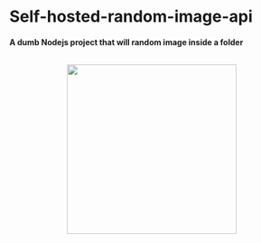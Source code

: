 #        Self-hosted-random-image-api
<h4>A dumb Nodejs project that will random image inside a folder
  <p align="center">
    <br>
<img align="center" src="https://cdn.discordapp.com/attachments/870930330830405632/870930447033577562/9c1d48de1f0850ef574eb1bcd6ffe3eaad459c46_s2_n2.jpg" width="300px" >
    <br>
  </p>
  </h4>
